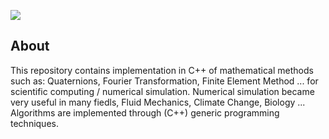 ![](https://img.shields.io/badge/Code-C++-brigthgreen.svg?style=for-the-badge&logo=c%2B%2B)

<h2>About</h2>
This repository contains implementation in C++ of mathematical methods such as: Quaternions, Fourier Transformation, Finite Element Method ... for scientific computing / numerical simulation. Numerical simulation became very useful in many fiedls, Fluid Mechanics, Climate Change, Biology ...
Algorithms are implemented through (C++) generic programming techniques.
